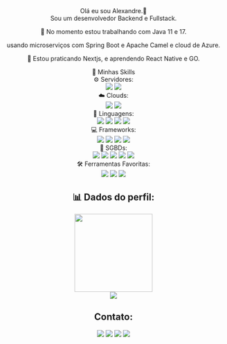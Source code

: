 



<div align="center"> Olá eu sou Alexandre.👋</div>
<div align="center"> Sou um desenvolvedor Backend e Fullstack.</div>

<p align="center">🔭 No momento estou trabalhando com Java 11 e 17.</p>
 <p align="center">usando microserviços com Spring Boot e Apache Camel e cloud de Azure.</p>

<p align="center">🌱 Estou praticando Nextjs, e aprendendo React Native e GO.</p>

<div align="center"> 🚀 Minhas Skills </div>

<div align="center"> ⚙️ Servidores:</div>
<div align="center">
  <img src="https://img.shields.io/badge/Linux-FCC624?style=for-the-badge&logo=linux&logoColor=black"/>
  <img src="https://img.shields.io/badge/Windows-0078D6?style=for-the-badge&logo=windows&logoColor=white"/>
</div>

<div align="center"> ☁️ Clouds:</div>
<div  align="center">
  <img src="https://img.shields.io/badge/AWS-%23FF9900.svg?style=for-the-badge&logo=amazon-aws&logoColor=white"/>
  <img src="https://img.shields.io/badge/azure-%230072C6.svg?style=for-the-badge&logo=microsoftazure&logoColor=white"/>
</div>

<div align="center"> 🧮 Linguagens:<div>

<div  align="center">
  <img src="https://img.shields.io/badge/Java-ED8B00?style=for-the-badge&logo=openjdk&logoColor=white"/>
  <img src="https://img.shields.io/badge/javascript-%23323330.svg?style=for-the-badge&logo=javascript&logoColor=%23F7DF1E"/>
  <img src="https://img.shields.io/badge/typescript-%23007ACC.svg?style=for-the-badge&logo=typescript&logoColor=white"/>  
  <img src="https://img.shields.io/badge/php-%23777BB4.svg?style=for-the-badge&logo=php&logoColor=white"/>
</div>

<div align="center"> 💻 Frameworks:</div>

<div align="center">
  <img src="https://img.shields.io/badge/Spring-6DB33F?style=for-the-badge&logo=spring&logoColor=white"/>
  <img src="https://img.shields.io/badge/Angular-DD0031?style=for-the-badge&logo=angular&logoColor=white"/>
  <img src="https://img.shields.io/badge/React-20232A?style=for-the-badge&logo=react&logoColor=61DAFB"/>
  <img src="https://img.shields.io/badge/Next-black?style=for-the-badge&logo=next.js&logoColor=white"/>
</div>

<div align="center">💽 SGBDs:</div>

<div align="center">
  <img src="https://img.shields.io/badge/PostgreSQL-316192?style=for-the-badge&logo=postgresql&logoColor=white"/>
  <img src="https://img.shields.io/badge/MySQL-00000F?style=for-the-badge&logo=mysql&logoColor=white"/>
  <img src="https://img.shields.io/badge/Microsoft%20SQL%20Server-CC2927?style=for-the-badge&logo=microsoft%20sql%20server&logoColor=white"/>  
  <img src="https://img.shields.io/badge/MongoDB-4EA94B?style=for-the-badge&logo=mongodb&logoColor=white"/>
  <img src="https://img.shields.io/badge/redis-%23DD0031.svg?&style=for-the-badge&logo=redis&logoColor=white"/>
</div>

<div align="center">🛠 Ferramentas Favoritas:</div>

<div align="center">
  <img src="https://img.shields.io/badge/Visual%20Studio%20Code-0078d7.svg?style=for-the-badge&logo=visual-studio-code&logoColor=white"/>
  <img src="https://img.shields.io/badge/Postman-FF6C37?style=for-the-badge&logo=postman&logoColor=white"/>
  <img src="https://img.shields.io/badge/sublime_text-%23575757.svg?style=for-the-badge&logo=sublime-text&logoColor=important"/>

</div>



<h2 align="center">📊 Dados do perfil:</div>
  <div align="center">
    <img height="180em" src="https://github-readme-stats.vercel.app/api/top-langs/?username=asreal089&layout=compact&langs_count=7&theme=tokyonight"/>
  </div>
  <div align="center">
    <img  src="https://github-profile-trophy.vercel.app/?username=asreal089&theme=tokyonight&column=3&margin-w=15&margin-h=15)](https://github.com/ryo-ma/github-profile-trophy" />    
  </div>
<h2 align="center"> Contato:</h2>
<p align="center">
  <a href="mailto:lexx_89@hotmail.com" alt="Gmail">
  <img src="https://img.shields.io/badge/Microsoft_Outlook-0078D4?style=for-the-badge&logo=microsoft-outlook&logoColor=white" /></a>
  <a href="mailto:alexandre.pl.siqueira@gmail.com" alt="Gmail">
  <img src="https://img.shields.io/badge/Gmail-D14836?style=for-the-badge&logo=gmail&logoColor=white" /></a>
  <a href="https://www.linkedin.com/in/alexandre-siqueira-521458109" alt="Linkedin">
  <img src="https://img.shields.io/badge/linkedin-%230077B5.svg?style=for-the-badge&logo=linkedin&logoColor=white" /></a>
  <a href="https://wa.me/5519997253215" alt="WhatsApp">
  <img src="https://img.shields.io/badge/WhatsApp-25D366?style=for-the-badge&logo=whatsapp&logoColor=white"/></a>
</p>

